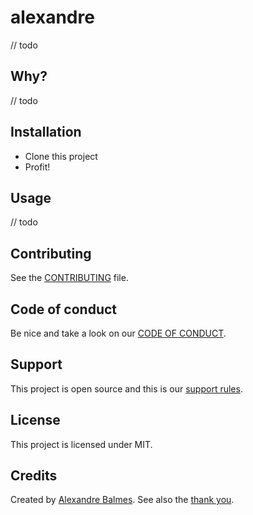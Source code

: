 # alexandre

// todo

## Why?

// todo

## Installation

- Clone this project
- Profit!

## Usage

// todo

## Contributing

See the [CONTRIBUTING](.github/CONTRIBUTING.md) file.

## Code of conduct

Be nice and take a look on our [CODE OF CONDUCT](.github/CODE_OF_CONDUCT.md).

## Support

This project is open source and this is our [support rules](.github/SUPPORT.md).

## License

This project is licensed under MIT.

## Credits

Created by [Alexandre Balmes](https://alexandre.balmes.co).
See also the [thank you](.github/thank-you.md).
